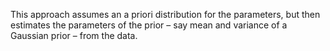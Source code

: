 This approach assumes an a priori distribution for the parameters, but then estimates the parameters of the prior – say mean and variance of a Gaussian prior – from the data.